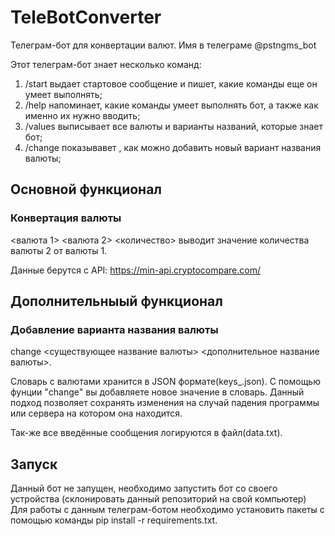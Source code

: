 # TeleBotConverter
Телеграм-бот для конвертации валют.
Имя в телеграме @pstngms_bot

Этот телеграм-бот знает несколько команд:
1. /start выдает стартовое сообщение и пишет, какие команды еще он умеет выполнять;
2. /help напоминает, какие команды умеет выполнять бот, а также как именно их нужно вводить;
3. /values выписывает все валюты и варианты названий, которые знает бот;
5. /change показывавет , как можно добавить новый вариант названия валюты;

## Основной функционал
### Конвертация валюты
<валюта 1> <валюта 2> <количество> выводит значение количества валюты 2 от валюты 1.

Данные берутся с API: https://min-api.cryptocompare.com/

## Дополнительныый функционал
### Добавление варианта названия валюты
change <существующее название валюты> <дополнительное название валюты>.

Словарь с валютами хранится в JSON формате(keys_.json). С помощью фунции "change" вы добавляете новое значение в словарь. Данный подход позволяет сохранять изменения на случай падения программы или сервера на котором она находится.

Так-же все введённые сообщения логируются в файл(data.txt).

## Запуск
Данный бот не запущен, необходимо запустить бот со своего устройства (склонировать данный репозиторий на свой компьютер)
Для работы с данным телеграм-ботом необходимо установить пакеты с помощью команды pip install -r requirements.txt.

